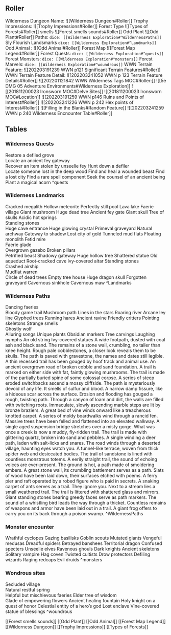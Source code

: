 ## Roller
Wilderness Dungeon Name: ![[Wilderness Dungeon#Roller]]
Trophy Impressions: ![[Trophy Impressions#Roller]]
Forest Type ![[Types of Forests#Roller]]
smells  ![[Forest smells sounds#Roller]]
Odd Plant ![[Odd Plant#Roller]]
Paths: `dice: [[Wilderness Exploration#^WildernessPaths]]`
Sly Flourish Landsmarks `dice: [[Wilderness Exploration#^Landmarks]]`
Odd Animal : ![[Odd Animal#Roller]]
Forest Map ![[Forest Map Legend#Roller]]
Forest Quests: `dice: [[Wilderness Exploration#^quests]]`
Forest Monsters: `dice: [[Wilderness Exploration#^monsters]]`
Forest Marvels: `dice: [[Wilderness Exploration#^woundrous]]`
WWN Terrain Feature: ![[202203191239 WWN p121 Significant Terrain Features#Roller]]
WWN Terrain Feature Detail: ![[202203241052 WWN p 123 Terrain Feature Details#Roller]]
![[202201121842 WWN Wilderness Tags MOC#Roller:]]
![[5e DMG 05 Adventure Environments#Wilderness Exploration]]
![[201811200023 Ironsworn MOC#Delve Sites]]
![[201811200023 Ironsworn MOC#Location]]
![[202203191259 WWN p146 Ruins and Points of Interest#Roller]]
![[202203241226 WWN p 242 Hex points of Interest#Roller]]
![[Filling in the Blanks#Random Feature]]
![[202203241259 WWN p 240 Wilderness Encnounter Table#Roller]]
## Tables

### Wilderness Quests
Restore a defiled grove  
Locate an ancient fey gateway  
Recover an item stolen by unseelie fey 
Hunt down a defiler  
Locate someone lost in the deep wood
Find and heal a wounded beast
Find a lost city
Find a rare spell component
Seek the counsel of an ancient being
Plant a magical acorn
^quests

### Wilderness Landmarks
Cracked megalith
Hollow meteorite 
Perfectly still pool
Lava lake
Faerie village
Giant mushroom
Huge dead tree
Ancient fey gate
Giant skull
Tree of skulls
Acidic hot springs  
Standing stones  
Huge cave entrance 
Huge glowing crystal 
Primeval graveyard
Natural archway
Gateway to shadow
Lost city of gold
Tunneled mud flats
Floating monolith
Fetid mire  
Faerie glade  
Overgrown gazebo
Broken pillars  
Petrified beast
Shadowy gateway
Huge hollow tree
Shattered statue
Old aqueduct
Root-cracked cave
Ivy-covered altar 
Standing stones  
Crashed airship  
Mudflat warren  
Circle of dead trees
Empty tree house
Huge dragon skull
Forgotten graveyard
Cavernous sinkhole
Cavernous maw
^Landmarks



### Wilderness Paths
Dancing faeries  
Bloody game trail 
Mushroom path 
Lines in the stars
Roaring river
Arcane ley line
Glyphed trees
Running hares
Ancient ravine
Friendly critters
Pointing skeletons
Strange smells  
Ghostly wolf  
Alluring songs
Unique plants
Obsidian markers
Tree carvings
Laughing nymphs
An old string
Ivy-covered statues
A wide footpath, dusted with coal ash and black sand.
The remains of a stone wall, crumbling, no taller than knee height.
Rough pale cobblestones, a closer look reveals them to be skulls.
The path is paved with gravestone, the names and dates still legible.
A thin recessed trail has been gouged by hoof track and animal use.
An ancient overgrown road of broken cobble and sand foundation.
A trail is marked on either side with fat, faintly glowing mushrooms.
The trail is made of the partially buried spine of some colossal corpse.
A series of steep eroded switchbacks ascend a mossy cliffside.
The path is mysteriously devoid of any life. It smells of sulfur and blood.
A narrow damp fissure, like a hideous scar across the surface.
Erosion and flooding has gouged a rough, twisting path.
Through a canyon of loam and dirt, the walls are filled with twitching roots.
Immaculate, slowly ascending marble steps are lit by bronze braziers.
A great bed of vine winds onward like a treacherous knotted carpet.
A series of moldy boardwalks wind through a rancid fen.
Massive trees have been felled and flattened into an elevated walkway.
A single aged suspension bridge stretches over a misty gorge.
What was once a creek is now a muddy, fly-ridden trail.
The trail is made with glittering quartz, broken into sand and pebbles.
A single winding a deer path, laden with salt-licks and snares.
The road winds through a deserted village, haunting eyes watch you.
A tunnel-like terrace, woven from thick spider web and desiccated bodies.
The trail of sandstone is lined with countless monstrous totems.
A eerily straight trail, the sound of echoing voices are ever-present.
The ground is hot, a path made of smoldering embers.
A great stone wall, its crumbling battlement serves as a path.
Slats of wood have been laid down, their surfaces etched with poems.
A ferry pier and raft operated by a robed figure who is paid in secrets.
A snaking carpet of ants serves as a trail. They ignore you.
Next to a stream lies a small weathered trail.
The trail is littered with shattered glass and mirrors.
Giant standing stones bearing greedy faces serve as path markers.
The sound of a whistling bird leads the way through a thicket.
Countless remains of weapons and armor have been laid out in a trail.
A giant frog offers to carry you on its back through a poison swamp.
^WildernessPaths

### Monster encounter
Wrathful cyclopes
Gazing basilisks
Goblin scouts 
Mutated giants 
Vengeful medusas
Dreadful spiders 
Betrayed banshees
Territorial dragon
Confused specters
Unseelie elves
Ravenous ghouls
Dark knights
Ancient skeletons 
Solitary vampire 
Hag coven 
Twisted cultists 
Drow protectors
Defiling wizards
Raging redcaps
Evil druids
^monsters

### Wondrous sites
Secluded village  
Natural restful spring  
Helpful but mischievous faeries 
Elder tree of wisdom  
Glade of empowering flowers
Ancient healing fountain
Holy knight on a quest of honor
Celestial entity of a hero’s god
Lost enclave
Vine-covered statue of blessings
^woundrous


[[Forest smells sounds]] 
[[Odd Plant]] 
[[Odd Animal]]
[[Forest Map Legend]]
[[Wilderness Dungeon]]
[[Trophy Impressions]]
[[Types of Forests]]

